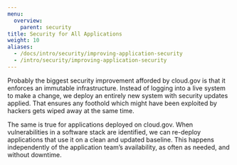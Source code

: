 ```yaml
---
menu:
  overview:
    parent: security
title: Security for All Applications
weight: 10
aliases:
  - /docs/intro/security/improving-application-security
  - /intro/security/improving-application-security
---
```


Probably the biggest security improvement afforded by cloud.gov is that it enforces an immutable infrastructure. Instead of logging into a live system to make a change, we deploy an entirely new system with security updates applied. That ensures any foothold which might have been exploited by hackers gets wiped away at the same time.

The same is true for applications deployed on cloud.gov. When vulnerabilities in a software stack are identified, we can re-deploy applications that use it on a clean and updated baseline. This happens independently of the application team’s availability, as often as needed, and without downtime.
